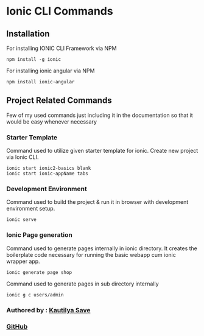 # Ionic CLI Commands

## Installation

For installing IONIC CLI Framework via NPM

```terminal
npm install -g ionic
```

For installing ionic angular via NPM

```terminal
npm install ionic-angular
```

## Project Related Commands

Few of my used commands just including it in the documentation so that it would be easy whenever necessary

### Starter Template

Command used to utilize given starter template for ionic.
Create new project via Ionic CLI.

```terminal
ionic start ionic2-basics blank
ionic start ionic-appName tabs
```

### Development Environment

Command used to build the project & run it in browser with development environment setup.

```terminal
ionic serve
```

### Ionic Page generation

Command used to generate pages internally in ionic directory. It creates the boilerplate code necessary for running the basic webapp cum ionic wrapper app.

```terminal
ionic generate page shop
```

Command used to generate pages in sub directory internally

```terminal
ionic g c users/admin
```

### Authored by : [Kautilya Save](https://kautilya.design)

### [GitHub](https://github.com/SensehacK)